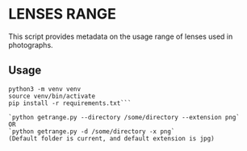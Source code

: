 # LENSES RANGE

This script provides metadata on the usage range of lenses used in photographs.

## Usage

```cd instabot
python3 -m venv venv
source venv/bin/activate
pip install -r requirements.txt```

`python getrange.py --directory /some/directory --extension png`
OR
`python getrange.py -d /some/directory -x png`
(Default folder is current, and default extension is jpg)

